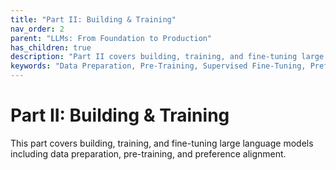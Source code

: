 ```yaml
---
title: "Part II: Building & Training"
nav_order: 2
parent: "LLMs: From Foundation to Production"
has_children: true
description: "Part II covers building, training, and fine-tuning large language models including data preparation, pre-training, and preference alignment."
keywords: "Data Preparation, Pre-Training, Supervised Fine-Tuning, Preference Alignment, RLHF, DPO, Model Training"
---
```


# Part II: Building & Training

This part covers building, training, and fine-tuning large language models including data preparation, pre-training, and preference alignment.

